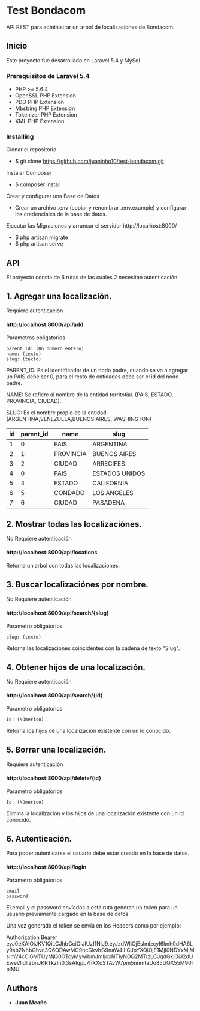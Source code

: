 # Test Bondacom

API REST para administrar un arbol de localizaciones de Bondacom.

## Inicio

Este proyecto fue desarrollado en Laravel 5.4 y MySql.

### Prerequisitos de Laravel 5.4


- PHP >= 5.6.4
- OpenSSL PHP Extension
- PDO PHP Extension
- Mbstring PHP Extension
- Tokenizer PHP Extension
- XML PHP Extension


### Installing

Clonar el repositorio

- $ git clone https://github.com/juaninho10/test-bondacom.git

Instalar Composer

- $ composer install

Crear y configurar una Base de Datos

- Crear un archivo .env (copiar y renombrar .env.example) y configurar los credenciales de la base de datos.

Ejecutar las Migraciones y arrancar el servidor http://localhost:8000/

- $ php artisan migrate
- $ php artisan serve


## API

El proyecto consta de 6 rutas de las cuales 2 necesitan autenticación.

## 1. Agregar una localización.

Requiere autenticación

#### http://localhost:8000/api/add

Parametros obligatorios

```
parent_id: (Un número entero)
name: (texto)
slug: (texto)

```
PARENT_ID: Es el identificador de un nodo padre, cuando se va a agregar un PAIS debe ser 0, para el resto de entidades debe ser el id del nodo padre.

NAME: Se refiere al nombre de la entidad territotial. (PAIS, ESTADO, PROVINCIA, CIUDAD).

SLUG: Es el nombre propio de la entidad. (ARGENTINA,VENEZUELA,BUENOS AIRES, WASHINGTON)

| id  | parent_id  | name  | slug  |
| ------------ | ------------ | ------------ | ------------ |
| 1  | 0  | PAIS  | ARGENTINA  |
| 2 | 1  | PROVINCIA  | BUENOS AIRES  |
| 3  | 2  | CIUDAD  | ARRECIFES  |
| 4  | 0  | PAIS  | ESTADOS UNIDOS  |
| 5  | 4  | ESTADO  | CALIFORNIA  |
| 6  | 5  | CONDADO  | LOS ANGELES  |
|  7 | 6  | CIUDAD  | PASADENA  |



## 2. Mostrar todas las localizaciónes.

No Requiere autenticación

#### http://localhost:8000/api/locations

Retorna un arbol con todas las localizaciones.

## 3. Buscar localizaciónes por nombre.

No Requiere autenticación

#### http://localhost:8000/api/search/{slug}

Parametro obligatorios

```
slug: (texto)

```
Retorna las localizaciones coincidentes con la cadena de texto "Slug".

## 4. Obtener hijos de una localización.

No Requiere autenticación

#### http://localhost:8000/api/search/{id}

Parametro obligatorios

```
Id: (Númerico)
```
Retorna los hijos de una localización existente con un Id conocido.

## 5. Borrar una localización.

Requiere autenticación

#### http://localhost:8000/api/delete/{id}

Parametro obligatorios

```
Id: (Númerico)

```
Elimina la localización y los hijos de una localización existente con un Id conocido.

## 6. Autenticación.

Para poder autenticarse el usuario debe estar creado en la base de datos.

#### http://localhost:8000/api/login

Parametro obligatorios

```
email
password
```
El email y el password envíados a esta ruta generan un token para un usuario previamente cargado en la base de datos.

Una vez generado el token se envía en los Headers como por ejemplo:

Authorization Bearer eyJ0eXAiOiJKV1QiLCJhbGciOiJIUzI1NiJ9.eyJzdWIiOjEsImlzcyI6Imh0dHA6Ly9sb2NhbGhvc3Q6ODAwMC9hcGkvbG9naW4iLCJpYXQiOjE1MjI0NDYxMjMsImV4cCI6MTUyMjQ0OTcyMywibmJmIjoxNTIyNDQ2MTIzLCJqdGkiOiJ2dUEweVlidll2bnJKRTkzIn0.3sAIqpL7hXXoSTAvW7pm5nnmtaUo85UQX55M90lplMU



## Authors

* **Juan Meaño** - 
